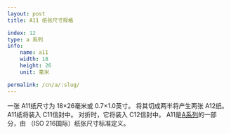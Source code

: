 ```yaml
---
layout: post
title: A11 纸张尺寸规格

index: 12
type: a 系列
info:
    name: a11
    width: 18
    height: 26
    unit: 毫米

permalink: /cn/a/:slug/
---
```


一张 A11纸尺寸为 18×26毫米或 0.7×1.0英寸。 将其切成两半将产生两张 A12纸。 A11纸将装入 C11信封中。 对折时，它将装入 C12信封中。 A11是[A系列](/cn/a)的一部分，由 （ISO 216国际）纸张尺寸标准定义。

